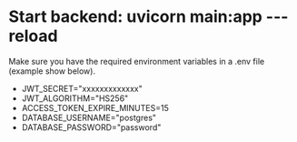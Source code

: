# Start backend: uvicorn main:app ---reload

Make sure you have the required environment variables in a .env file (example show below).

* JWT_SECRET="xxxxxxxxxxxxx"
* JWT_ALGORITHM="HS256"
* ACCESS_TOKEN_EXPIRE_MINUTES=15
* DATABASE_USERNAME="postgres"
* DATABASE_PASSWORD="password"